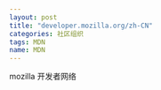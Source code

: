 ```yaml
---
layout: post
title: "developer.mozilla.org/zh-CN"
categories: 社区组织
tags: MDN
name: MDN
---
```

mozilla 开发者网络<!--break-->